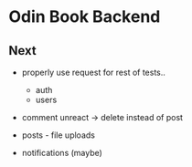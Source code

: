 # Odin Book Backend

## Next

- properly use request for rest of tests..

  - auth
  - users

- comment unreact -> delete instead of post

- posts - file uploads
- notifications (maybe)
